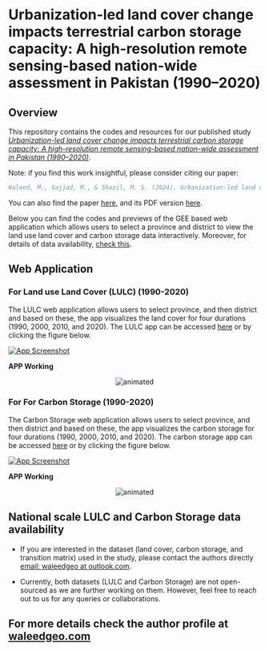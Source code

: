 
# Urbanization-led land cover change impacts terrestrial carbon storage capacity: A high-resolution remote sensing-based nation-wide assessment in Pakistan (1990–2020)

## Overview

This repository contains the codes and resources for our published study _[Urbanization-led land cover change impacts terrestrial carbon storage capacity: A high-resolution remote sensing-based nation-wide assessment in Pakistan (1990–2020)](https://doi.org/10.1016/j.eiar.2023.107396)_.

Note: if you find this work insightful, please consider citing our paper:

```bibtex
Waleed, M., Sajjad, M., & Shazil, M. S. (2024). Urbanization-led land cover change impacts terrestrial carbon storage capacity: A high-resolution remote sensing-based nation-wide assessment in Pakistan (1990–2020). Environmental Impact Assessment Review, 105, 107396.
```
You can also find the paper [here](https://doi.org/10.1016/j.eiar.2023.107396), and its PDF version [here](https://waleedgeo.com/papers/waleed2024_paklulc.pdf).

Below you can find the codes and previews of the GEE based web application which allows users to select a province and district to view the land use land cover and carbon storage data interactively. Moreover, for details of data availability, [check this](#national-scale-lulc-and-carbon-storage-data-availability).

## Web Application

### For Land use Land Cover (LULC) (1990-2020)

The LULC web application allows users to select province, and then district and based on these, the app visualizes the land cover for four durations (1990, 2000, 2010, and 2020). The LULC app can be accessed [here](https://waleedgis.users.earthengine.app/view/pakistan-lulc-1990-2020) or by clicking the figure below.

[![App Screenshot](https://imgur.com/6VulZAQ.png)](https://waleedgis.users.earthengine.app/view/pakistan-lulc-1990-2020)

**APP Working**

<p align="center">
    <img src="https://imgur.com/azb1v8H.gif" alt="animated" />
</p>


### For For Carbon Storage (1990-2020)

The Carbon Storage web application allows users to select province, and then district and based on these, the app visualizes the carbon storage for four durations (1990, 2000, 2010, and 2020). The carbon storage app can be accessed [here](https://waleedgis.users.earthengine.app/view/pakistan-carbon-1990-2020) or by clicking the figure below.

[![App Screenshot](https://imgur.com/IzEZJau.png)](https://waleedgis.users.earthengine.app/view/pakistan-carbon-1990-2020)

**APP Working**

<p align="center">
    <img src="https://imgur.com/MLKKDcV.gif" alt="animated" />
</p>

## National scale LULC and Carbon Storage data availability

- If you are interested in the dataset (land cover, carbon storage, and transition matrix) used in the study, please contact the authors directly [email: waleedgeo at outlook.com](mailto:waleedgeo@outlook.com?subject=Data%20Request%20-%20PAKISTAN%20LULC%20%26%20Carbon%20Storage).

- Currently, both datasets (LULC and Carbon Storage) are not open-sourced as we are further working on them. However, feel free to reach out to us for any queries or collaborations.


For more details check the author profile at [waleedgeo.com](https://waleedgeo.com)
---

